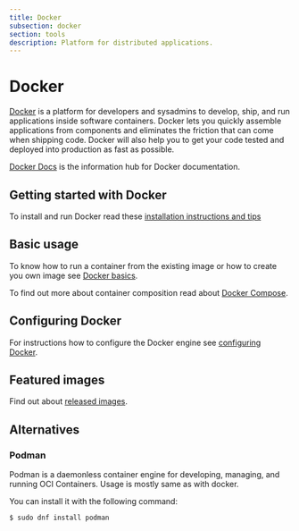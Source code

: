 ```yaml
---
title: Docker
subsection: docker
section: tools
description: Platform for distributed applications.
---
```


# Docker

[Docker](https://www.docker.com) is a platform for developers and sysadmins to develop, ship, and run applications inside software containers. Docker lets you quickly assemble applications from components and eliminates the friction that can come when shipping code. Docker will also help you to get your code tested and deployed into production as fast as possible.

[Docker Docs](https://docs.docker.com) is the information hub for Docker documentation.

## Getting started with Docker

To install and run Docker read these [installation instructions and tips](/tools/docker/docker-installation.html)

## Basic usage

To know how to run a container from the existing image or how to create you own image see [Docker basics](/tools/docker/docker-usage.html).

To find out more about container composition read about [Docker Compose](/tools/docker/compose.html).

## Configuring Docker

For instructions how to configure the Docker engine see [configuring Docker](/tools/docker/docker-configuration.html).

## Featured images

Find out about [released images](/tools/docker/docker-images.html).

## Alternatives

### Podman
Podman is a daemonless container engine for developing, managing, and running OCI Containers. Usage is mostly same as with docker.

You can install it with the following command:
```console
$ sudo dnf install podman
```

